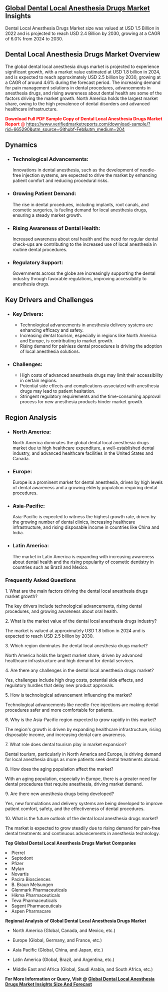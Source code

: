 <h2><a href="https://www.verifiedmarketreports.com/download-sample/?rid=665290&amp;utm_source=Githubf&amp;utm_medium=204" target="_blank">Global Dental Local Anesthesia Drugs Market</a> Insights</h2><p>Dental Local Anesthesia Drugs Market size was valued at USD 1.5 Billion in 2022 and is projected to reach USD 2.4 Billion by 2030, growing at a CAGR of 6.0% from 2024 to 2030.</p><p> <h2>Dental Local Anesthesia Drugs Market Overview</h2> <p>The global dental local anesthesia drugs market is projected to experience significant growth, with a market value estimated at USD 1.8 billion in 2024, and is expected to reach approximately USD 2.5 billion by 2030, growing at a CAGR of around 4.6% during the forecast period. The increasing demand for pain management solutions in dental procedures, advancements in anesthesia drugs, and rising awareness about dental health are some of the factors driving the market growth. North America holds the largest market share, owing to the high prevalence of dental disorders and advanced healthcare infrastructure.</p> <p><p><span class=""><span style="color: #ff0000;"><strong>Download Full PDF Sample Copy of Dental Local Anesthesia Drugs Market Report</strong> @ </span><a href="https://www.verifiedmarketreports.com/download-sample/?rid=665290&amp;utm_source=Githubf-Feb&amp;utm_medium=204" target="_blank">https://www.verifiedmarketreports.com/download-sample/?rid=665290&amp;utm_source=Githubf-Feb&amp;utm_medium=204</a></span></p></p> <h2>Dynamics</h2> <ul> <li><h3>Technological Advancements:</h3> Innovations in dental anesthesia, such as the development of needle-free injection systems, are expected to drive the market by enhancing patient comfort and reducing procedural risks.</li> <li><h3>Growing Patient Demand:</h3> The rise in dental procedures, including implants, root canals, and cosmetic surgeries, is fueling demand for local anesthesia drugs, ensuring a steady market growth.</li> <li><h3>Rising Awareness of Dental Health:</h3> Increased awareness about oral health and the need for regular dental check-ups are contributing to the increased use of local anesthesia in routine dental procedures.</li> <li><h3>Regulatory Support:</h3> Governments across the globe are increasingly supporting the dental industry through favorable regulations, improving accessibility to anesthesia drugs.</li> </ul> <h2>Key Drivers and Challenges</h2> <ul> <li><h3>Key Drivers:</h3> <ul> <li>Technological advancements in anesthesia delivery systems are enhancing efficacy and safety.</li> <li>Increasing dental tourism, especially in regions like North America and Europe, is contributing to market growth.</li> <li>Rising demand for painless dental procedures is driving the adoption of local anesthesia solutions.</li> </ul> </li> <li><h3>Challenges:</h3> <ul> <li>High costs of advanced anesthesia drugs may limit their accessibility in certain regions.</li> <li>Potential side effects and complications associated with anesthesia drugs may lead to patient hesitation.</li> <li>Stringent regulatory requirements and the time-consuming approval process for new anesthesia products hinder market growth.</li> </ul> </li> </ul> <h2>Region Analysis</h2> <ul> <li><h3>North America:</h3> North America dominates the global dental local anesthesia drugs market due to high healthcare expenditure, a well-established dental industry, and advanced healthcare facilities in the United States and Canada.</li> <li><h3>Europe:</h3> Europe is a prominent market for dental anesthesia, driven by high levels of dental awareness and a growing elderly population requiring dental procedures.</li> <li><h3>Asia-Pacific:</h3> Asia-Pacific is expected to witness the highest growth rate, driven by the growing number of dental clinics, increasing healthcare infrastructure, and rising disposable income in countries like China and India.</li> <li><h3>Latin America:</h3> The market in Latin America is expanding with increasing awareness about dental health and the rising popularity of cosmetic dentistry in countries such as Brazil and Mexico.</li> </ul> <h3>Frequently Asked Questions</h3> <p>1. What are the main factors driving the dental local anesthesia drugs market growth?</p> <p>The key drivers include technological advancements, rising dental procedures, and growing awareness about oral health.</p> <p>2. What is the market value of the dental local anesthesia drugs industry?</p> <p>The market is valued at approximately USD 1.8 billion in 2024 and is expected to reach USD 2.5 billion by 2030.</p> <p>3. Which region dominates the dental local anesthesia drugs market?</p> <p>North America holds the largest market share, driven by advanced healthcare infrastructure and high demand for dental services.</p> <p>4. Are there any challenges in the dental local anesthesia drugs market?</p> <p>Yes, challenges include high drug costs, potential side effects, and regulatory hurdles that delay new product approvals.</p> <p>5. How is technological advancement influencing the market?</p> <p>Technological advancements like needle-free injections are making dental procedures safer and more comfortable for patients.</p> <p>6. Why is the Asia-Pacific region expected to grow rapidly in this market?</p> <p>The region's growth is driven by expanding healthcare infrastructure, rising disposable income, and increasing dental care awareness.</p> <p>7. What role does dental tourism play in market expansion?</p> <p>Dental tourism, particularly in North America and Europe, is driving demand for local anesthesia drugs as more patients seek dental treatments abroad.</p> <p>8. How does the aging population affect the market?</p> <p>With an aging population, especially in Europe, there is a greater need for dental procedures that require anesthesia, driving market demand.</p> <p>9. Are there new anesthesia drugs being developed?</p> <p>Yes, new formulations and delivery systems are being developed to improve patient comfort, safety, and the effectiveness of dental procedures.</p> <p>10. What is the future outlook of the dental local anesthesia drugs market?</p> <p>The market is expected to grow steadily due to rising demand for pain-free dental treatments and continuous advancements in anesthesia technology.</p> </p><p><strong>Top Global Dental Local Anesthesia Drugs Market Companies</strong></p><div data-test-id=""><p><li>Pierrel</li><li> Septodont</li><li> Pfizer</li><li> Mylan</li><li> Novartis</li><li> Pacira Biosciences</li><li> B. Braun Melsungen</li><li> Glenmark Pharmaceuticals</li><li> Hikma Pharmaceuticals</li><li> Teva Pharmaceuticals</li><li> Sagent Pharmaceuticals</li><li> Aspen Pharmacare</li></p><div><strong>Regional Analysis of&nbsp;Global Dental Local Anesthesia Drugs Market</strong></div><ul><li dir="ltr"><p dir="ltr">North America&nbsp;(Global, Canada, and Mexico, etc.)</p></li><li dir="ltr"><p dir="ltr">Europe (Global, Germany, and France, etc.)</p></li><li dir="ltr"><p dir="ltr">Asia Pacific&nbsp;(Global, China, and Japan, etc.)</p></li><li dir="ltr"><p dir="ltr">Latin America&nbsp;(Global, Brazil, and Argentina, etc.)</p></li><li dir="ltr">Middle East and Africa&nbsp;(Global, Saudi Arabia, and South Africa, etc.)</li></ul><p><strong>For More Information or Query, Visit @&nbsp;</strong><strong><a href="https://www.verifiedmarketreports.com/product/dental-local-anesthesia-drugs-market/?utm_source=Githubf&amp;utm_medium=204" target="_blank">Global Dental Local Anesthesia Drugs Market Insights Size And Forecast</a></strong></p></div>
